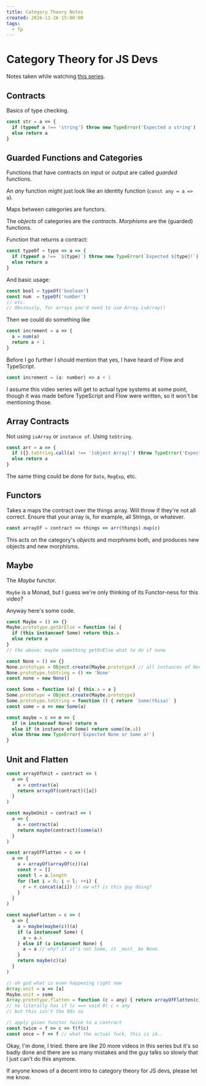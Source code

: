 ```yaml
---
title: Category Theory Notes
created: 2016-11-26 15:00:00
tags:
  - fp
---
```


# Category Theory for JS Devs

Notes taken while watching [this
series](https://www.youtube.com/playlist?list=PLwuUlC2HlHGe7vmItFmrdBLn6p0AS8ALX).

## Contracts

Basics of type checking.

```javascript
const str = a => {
  if (typeof a !== 'string') throw new TypeError('Expected a string')
  else return a
}
```

## Guarded Functions and Categories

Functions that have contracts on input or output are called _guarded_
functions.

An _any_ function might just look like an identity function (`const any = a =>
a`).

Maps between categories are functors.

The _objects_ of categories are the _contracts_. _Morphisms_ are the (guarded)
functions.

Function that returns a contract:

```javascript
const typeOf = type => a => {
  if (typeof a !== `${type}`) throw new TypeError(`Expected ${type}!`)
  else return a
}
```

And basic usage:

```javascript
const bool = typeOf('boolean')
const num  = typeOf('number')
// etc.
// Obviously, for arrays you'd need to use Array.isArray()
```

Then we could do something like

```javascript
const increment = a => {
  a = num(a)
  return a + 1
}
```

Before I go further I should mention that yes, I have heard of Flow and
TypeScript.

```javascript
const increment = (a: number) => a + 1
```

I assume this video series will get to actual type systems at some point,
though it was made before TypeScript and Flow were written, so it won't be
mentioning those.

## Array Contracts

Not using `isArray` or `instance of`. Using `toString`.

```javascript
const arr = a => {
  if ({}.toString.call(a) !== '[object Array]') throw TypeError('Expected array!')
  else return a
}
```

The same thing could be done for `Date`, `RegExp`, etc.

## Functors

Takes a maps the contract over the things array. Will throw if they're not all
correct. Ensure that your array is, for example, all Strings, or whatever.

```javascript
const arrayOf = contract => things => arr(things).map(c)
```

This acts on the category's _objects_ and _morphisms_ both, and produces new
objects and new morphisms.

## Maybe

The _Maybe_ functor.

`Maybe` is a Monad, but I guess we're only thinking of its Functor-ness for
this video?

Anyway here's some code.

```javascript
const Maybe = () => {}
Maybe.prototype.getOrElse = function (a) {
  if (this instanceof Some) return this.a
  else return a
}
// the above: maybe something getOrElse what to do if none

const None = () => {}
None.prototype = Object.create(Maybe.prototype) // all instances of None are an instance of Maybe
None.prototype.toString = () => 'None'
const none = new None()

const Some = function (a) { this.a = a }
Some.prototype = Object.create(Maybe.prototype)
Some.prototype.toString = function () { return `Some(thisa)` }
const some = a => new Some(a)

const maybe = c => m => {
  if (m instanceof None) return m
  else if (m instance of Some) return some((m.a))
  else throw new TypeError('Expected None or Some a!')
}
```

## Unit and Flatten

```javascript
const arrayOfUnit = contract => (
  a => {
    a = contract(a)
    return arrayOf(contract)([a])
  }
)

const maybeUnit = contract => (
  a => {
    a = contract(a)
    return maybe(contract)(some(a))
  }
)

const arrayOfFlatten = c => (
  a => {
    a = arrayOf(arrayOf(c))(a)
    const r = []
    const l = a.length
    for (let i = 0; i < l; ++i) {
      r = r.concat(a[i]) // ew wtf is this guy doing?
    }
  }
)

const maybeFlatten = c => (
  a => {
    a = maybe(maybe(c))(a)
    if (a instanceof Some) {
      a = a.x
    } else if (a instanceof None) {
      a = a // why? if it's not Some, it _must_ be None.
    }
    return maybe(c)(a)
  }
)

// oh god what is even happening right now
Array.unit = a => [a]
Maybe.unit = some
Array.prototype.flatten = function (c = any) { return arrayOfFlatten(c)(this) }
// he literally has if (c === void 0) c = any
// but this isn't the 90s so

// apply given functor twice to a contract
const twice = f => c => f(f(c)
const once = f => f // what the actual fuck, this is id..
```

Okay, I'm done, I tried. there are like 20 more videos in this series but it's
so badly done and there are so many mistakes and the guy talks so slowly that
I just can't do this anymore.

If anyone knows of a decent intro to category theory for JS devs, please let
me know.
